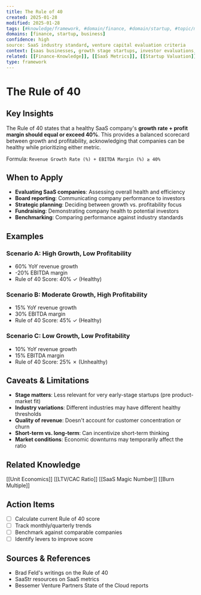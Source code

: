 ```yaml
---
title: The Rule of 40
created: 2025-01-28
modified: 2025-01-28
tags: [#knowledge/framework, #domain/finance, #domain/startup, #topic/metrics, #topic/valuation]
domains: [finance, startup, business]
confidence: high
source: SaaS industry standard, venture capital evaluation criteria
context: [saas businesses, growth stage startups, investor evaluations, board reporting]
related: [[Finance-Knowledge]], [[SaaS Metrics]], [[Startup Valuation]]
type: framework
---
```


# The Rule of 40

## Key Insights

The Rule of 40 states that a healthy SaaS company's **growth rate + profit margin should equal or exceed 40%**. This provides a balanced scorecard between growth and profitability, acknowledging that companies can be healthy while prioritizing either metric.

Formula: `Revenue Growth Rate (%) + EBITDA Margin (%) ≥ 40%`

## When to Apply

- **Evaluating SaaS companies**: Assessing overall health and efficiency
- **Board reporting**: Communicating company performance to investors
- **Strategic planning**: Deciding between growth vs. profitability focus
- **Fundraising**: Demonstrating company health to potential investors
- **Benchmarking**: Comparing performance against industry standards

## Examples

### Scenario A: High Growth, Low Profitability
- 60% YoY revenue growth
- -20% EBITDA margin
- Rule of 40 Score: 40% ✓ (Healthy)

### Scenario B: Moderate Growth, High Profitability
- 15% YoY revenue growth
- 30% EBITDA margin  
- Rule of 40 Score: 45% ✓ (Healthy)

### Scenario C: Low Growth, Low Profitability
- 10% YoY revenue growth
- 15% EBITDA margin
- Rule of 40 Score: 25% ✗ (Unhealthy)

## Caveats & Limitations

- **Stage matters**: Less relevant for very early-stage startups (pre product-market fit)
- **Industry variations**: Different industries may have different healthy thresholds
- **Quality of revenue**: Doesn't account for customer concentration or churn
- **Short-term vs. long-term**: Can incentivize short-term thinking
- **Market conditions**: Economic downturns may temporarily affect the ratio

## Related Knowledge
[[Unit Economics]]
[[LTV/CAC Ratio]]
[[SaaS Magic Number]]
[[Burn Multiple]]

## Action Items
- [ ] Calculate current Rule of 40 score
- [ ] Track monthly/quarterly trends
- [ ] Benchmark against comparable companies
- [ ] Identify levers to improve score

## Sources & References
- Brad Feld's writings on the Rule of 40
- SaaStr resources on SaaS metrics
- Bessemer Venture Partners State of the Cloud reports